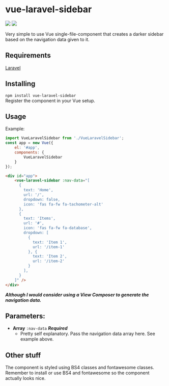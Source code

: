 # vue-laravel-sidebar

![](https://img.shields.io/npm/dw/vue-laravel-sidebar) ![](https://img.shields.io/npm/v/vue-laravel-sidebar?color=#00baff)

Very simple to use Vue single-file-component that creates a darker sidebar based on the navigation data given to it.

  

## Requirements

[Laravel](https://laravel.com) <br />


## Installing

`npm install vue-laravel-sidebar`<br />
Register the component in your Vue setup.

  

## Usage

Example:

```js
import VueLaravelSidebar from './VueLaravelSidebar';
const app = new Vue({
    el: '#app',
    components: {
    	VueLaravelSidebar
    }
});
```


```html
<div id="app">
    <vue-laravel-sidebar :nav-data="[
      { 
        text: 'Home', 
        url: '/', 
        dropdown: false, 
        icon: 'fas fa-fw fa-tachometer-alt'
      },
      { 
        text: 'Items', 
        url: '#',  
        icon: 'fas fa-fw fa-database',
        dropdown: [
          {
            text: 'Item 1',
            url: '/item-1'
          }, {
            text: 'Item 2',
            url: '/item-2'
          }
        ],
      }
    ]" />
</div>
```

  ***Although I would consider using a View Composer to generate the navigation data.***


## Parameters:

-  **Array** `:nav-data`  ***Required***
   - Pretty self explanatory. Pass the navigation data array here. See example above.




## Other stuff

The component is styled using BS4 classes and fontawesome classes. Remember to install or use BS4 and fontawesome so the component actually looks nice.

